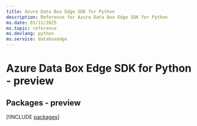 ```yaml
---
title: Azure Data Box Edge SDK for Python
description: Reference for Azure Data Box Edge SDK for Python
ms.date: 03/11/2025
ms.topic: reference
ms.devlang: python
ms.service: databoxedge
---
```

# Azure Data Box Edge SDK for Python - preview
## Packages - preview
[!INCLUDE [packages](data-box-edge-index.md)]